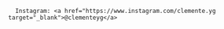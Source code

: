 



    
 
 
      
      Instagram: <a href="https://www.instagram.com/clemente.yg target="_blank">@clementeyg</a>
    
  

  


  









